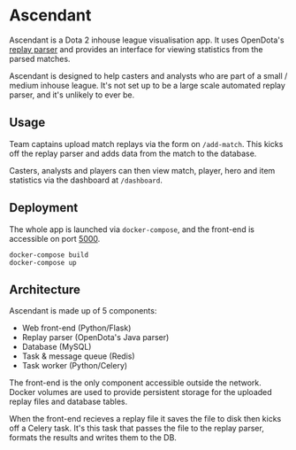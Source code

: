 # Ascendant
Ascendant is a Dota 2 inhouse league visualisation app. It uses OpenDota's [replay parser](https://github.com/odota/parser/) and provides an interface for viewing statistics from the parsed matches. 

Ascendant is designed to help casters and analysts who are part of a small / medium inhouse league. It's not set up to be a large scale automated replay parser, and it's unlikely to ever be. 

## Usage
Team captains upload match replays via the form on `/add-match`. This kicks off the replay parser and adds data from the match to the database.

Casters, analysts and players can then view match, player, hero and item statistics via the dashboard at `/dashboard`.

## Deployment
The whole app is launched via `docker-compose`, and the front-end is accessible on port [5000](http://localhost:5000).
```
docker-compose build
docker-compose up
```

## Architecture
Ascendant is made up of 5 components:
* Web front-end (Python/Flask)
* Replay parser (OpenDota's Java parser)
* Database (MySQL)
* Task & message queue (Redis)
* Task worker (Python/Celery)

The front-end is the only component accessible outside the network.
Docker volumes are used to provide persistent storage for the uploaded replay files and database tables.

When the front-end recieves a replay file it saves the file to disk then kicks off a Celery task. It's this task that passes the file to the replay parser, formats the results and writes them to the DB. 